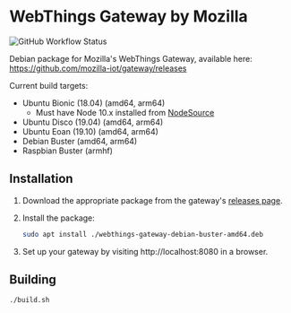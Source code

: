 # WebThings Gateway by Mozilla

![GitHub Workflow Status](https://img.shields.io/github/workflow/status/mozilla-iot/gateway-deb/Build)

Debian package for Mozilla's WebThings Gateway, available here: https://github.com/mozilla-iot/gateway/releases

Current build targets:
* Ubuntu Bionic (18.04) (amd64, arm64)
    * Must have Node 10.x installed from [NodeSource](https://github.com/nodesource/distributions/blob/master/README.md#deb)
* Ubuntu Disco (19.04) (amd64, arm64)
* Ubuntu Eoan (19.10) (amd64, arm64)
* Debian Buster (amd64, arm64)
* Raspbian Buster (armhf)

## Installation

1. Download the appropriate package from the gateway's [releases page](https://github.com/mozilla-iot/gateway/releases).
2. Install the package:

    ```sh
    sudo apt install ./webthings-gateway-debian-buster-amd64.deb
    ```

3. Set up your gateway by visiting http://localhost:8080 in a browser.

## Building

```sh
./build.sh
```
